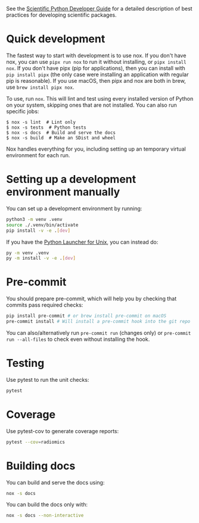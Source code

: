 See the [Scientific Python Developer Guide][spc-dev-intro] for a detailed
description of best practices for developing scientific packages.

[spc-dev-intro]: https://learn.scientific-python.org/development/

# Quick development

The fastest way to start with development is to use nox. If you don't have nox,
you can use `pipx run nox` to run it without installing, or `pipx install nox`.
If you don't have pipx (pip for applications), then you can install with
`pip install pipx` (the only case were installing an application with regular
pip is reasonable). If you use macOS, then pipx and nox are both in brew, use
`brew install pipx nox`.

To use, run `nox`. This will lint and test using every installed version of
Python on your system, skipping ones that are not installed. You can also run
specific jobs:

```console
$ nox -s lint  # Lint only
$ nox -s tests  # Python tests
$ nox -s docs  # Build and serve the docs
$ nox -s build  # Make an SDist and wheel
```

Nox handles everything for you, including setting up an temporary virtual
environment for each run.

# Setting up a development environment manually

You can set up a development environment by running:

```bash
python3 -m venv .venv
source ./.venv/bin/activate
pip install -v -e .[dev]
```

If you have the
[Python Launcher for Unix](https://github.com/brettcannon/python-launcher), you
can instead do:

```bash
py -m venv .venv
py -m install -v -e .[dev]
```

# Pre-commit

You should prepare pre-commit, which will help you by checking that commits pass
required checks:

```bash
pip install pre-commit # or brew install pre-commit on macOS
pre-commit install # Will install a pre-commit hook into the git repo
```

You can also/alternatively run `pre-commit run` (changes only) or
`pre-commit run --all-files` to check even without installing the hook.

# Testing

Use pytest to run the unit checks:

```bash
pytest
```

# Coverage

Use pytest-cov to generate coverage reports:

```bash
pytest --cov=radiomics
```

# Building docs

You can build and serve the docs using:

```bash
nox -s docs
```

You can build the docs only with:

```bash
nox -s docs --non-interactive
```
